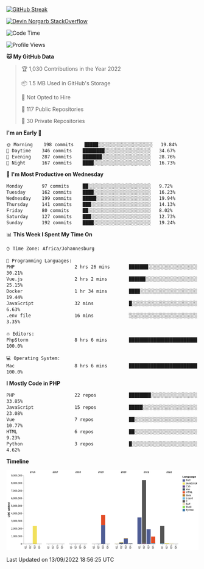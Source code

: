 
[![GitHub Streak](http://github-readme-streak-stats.herokuapp.com?user=DevinNorgarb&date_format=M%20j%5B%2C%20Y%5D)](https://git.io/streak-stats)


[![Devin Norgarb StackOverflow](https://github-readme-stackoverflow.vercel.app/?userID=4993755)](https://stackoverflow.com/users/4993755/devin-norgarb)

<!--START_SECTION:waka-->
![Code Time](http://img.shields.io/badge/Code%20Time-5%2C756%20hrs%2047%20mins-blue)

![Profile Views](http://img.shields.io/badge/Profile%20Views-0-blue)

**🐱 My GitHub Data** 

> 🏆 1,030 Contributions in the Year 2022
 > 
> 📦 1.5 MB Used in GitHub's Storage 
 > 
> 🚫 Not Opted to Hire
 > 
> 📜 117 Public Repositories 
 > 
> 🔑 30 Private Repositories  
 > 
**I'm an Early 🐤** 

```text
🌞 Morning    198 commits    █████░░░░░░░░░░░░░░░░░░░░   19.84% 
🌆 Daytime    346 commits    ████████░░░░░░░░░░░░░░░░░   34.67% 
🌃 Evening    287 commits    ███████░░░░░░░░░░░░░░░░░░   28.76% 
🌙 Night      167 commits    ████░░░░░░░░░░░░░░░░░░░░░   16.73%

```
📅 **I'm Most Productive on Wednesday** 

```text
Monday       97 commits     ██░░░░░░░░░░░░░░░░░░░░░░░   9.72% 
Tuesday      162 commits    ████░░░░░░░░░░░░░░░░░░░░░   16.23% 
Wednesday    199 commits    █████░░░░░░░░░░░░░░░░░░░░   19.94% 
Thursday     141 commits    ███░░░░░░░░░░░░░░░░░░░░░░   14.13% 
Friday       80 commits     ██░░░░░░░░░░░░░░░░░░░░░░░   8.02% 
Saturday     127 commits    ███░░░░░░░░░░░░░░░░░░░░░░   12.73% 
Sunday       192 commits    ████░░░░░░░░░░░░░░░░░░░░░   19.24%

```


📊 **This Week I Spent My Time On** 

```text
⌚︎ Time Zone: Africa/Johannesburg

💬 Programming Languages: 
PHP                      2 hrs 26 mins       ███████░░░░░░░░░░░░░░░░░░   30.21% 
Vue.js                   2 hrs 2 mins        ██████░░░░░░░░░░░░░░░░░░░   25.15% 
Docker                   1 hr 34 mins        ████░░░░░░░░░░░░░░░░░░░░░   19.44% 
JavaScript               32 mins             █░░░░░░░░░░░░░░░░░░░░░░░░   6.63% 
.env file                16 mins             ░░░░░░░░░░░░░░░░░░░░░░░░░   3.35%

🔥 Editors: 
PhpStorm                 8 hrs 6 mins        █████████████████████████   100.0%

💻 Operating System: 
Mac                      8 hrs 6 mins        █████████████████████████   100.0%

```

**I Mostly Code in PHP** 

```text
PHP                      22 repos            ████████░░░░░░░░░░░░░░░░░   33.85% 
JavaScript               15 repos            █████░░░░░░░░░░░░░░░░░░░░   23.08% 
Vue                      7 repos             ██░░░░░░░░░░░░░░░░░░░░░░░   10.77% 
HTML                     6 repos             ██░░░░░░░░░░░░░░░░░░░░░░░   9.23% 
Python                   3 repos             █░░░░░░░░░░░░░░░░░░░░░░░░   4.62%

```


**Timeline**

![Chart not found](https://raw.githubusercontent.com/DevinNorgarb/DevinNorgarb/main/charts/bar_graph.png) 


 Last Updated on 13/09/2022 18:56:25 UTC
<!--END_SECTION:waka-->

